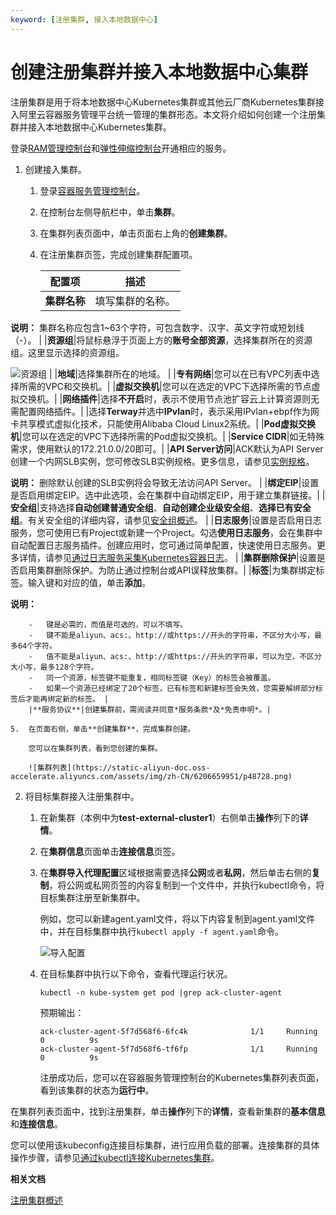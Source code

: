 ```yaml
---
keyword: [注册集群, 接入本地数据中心]
---
```


# 创建注册集群并接入本地数据中心集群

注册集群是用于将本地数据中心Kubernetes集群或其他云厂商Kubernetes集群接入阿里云容器服务管理平台统一管理的集群形态。本文将介绍如何创建一个注册集群并接入本地数据中心Kubernetes集群。

登录[RAM管理控制台](https://ram.console.aliyun.com/)和[弹性伸缩控制台](https://essnew.console.aliyun.com)开通相应的服务。

1.  创建接入集群。

    1.  登录[容器服务管理控制台](https://cs.console.aliyun.com)。

    2.  在控制台左侧导航栏中，单击**集群**。

    3.  在集群列表页面中，单击页面右上角的**创建集群**。

    4.  在注册集群页签，完成创建集群配置项。

        |配置项|描述|
        |---|--|
        |**集群名称**|填写集群的名称。

**说明：** 集群名称应包含1~63个字符，可包含数字、汉字、英文字符或短划线（-）。 |
        |**资源组**|将鼠标悬浮于页面上方的**账号全部资源**，选择集群所在的资源组。这里显示选择的资源组。

![资源组](https://static-aliyun-doc.oss-accelerate.aliyuncs.com/assets/img/zh-CN/0706659951/p127165.png) |
        |**地域**|选择集群所在的地域。 |
        |**专有网络**|您可以在已有VPC列表中选择所需的VPC和交换机。|
        |**虚拟交换机**|您可以在选定的VPC下选择所需的节点虚拟交换机。|
        |**网络插件**|选择**不开启**时，表示不使用节点池扩容云上计算资源则无需配置网络插件。|
        |选择**Terway**并选中**IPvlan**时，表示采用IPvlan+ebpf作为网卡共享模式虚拟化技术，只能使用Alibaba Cloud Linux2系统。|
        |**Pod虚拟交换机**|您可以在选定的VPC下选择所需的Pod虚拟交换机。|
        |**Service CIDR**|如无特殊需求，使用默认的172.21.0.0/20即可。|
        |**API Server访问**|ACK默认为API Server创建一个内网SLB实例，您可修改SLB实例规格。更多信息，请参见[实例规格](/cn.zh-CN/传统型负载均衡CLB/CLB用户指南/实例/实例概述.md)。

**说明：** 删除默认创建的SLB实例将会导致无法访问API Server。 |
        |**绑定EIP**|设置是否启用绑定EIP。选中此选项，会在集群中自动绑定EIP，用于建立集群链接。|
        |**安全组**|支持选择**自动创建普通安全组**、**自动创建企业级安全组**、**选择已有安全组**。有关安全组的详细内容，请参见[安全组概述](/cn.zh-CN/安全/安全组/安全组概述.md)。 |
        |**日志服务**|设置是否启用日志服务，您可使用已有Project或新建一个Project。勾选**使用日志服务**，会在集群中自动配置日志服务插件。创建应用时，您可通过简单配置，快速使用日志服务。更多详情，请参见[通过日志服务采集Kubernetes容器日志](/cn.zh-CN/Kubernetes集群用户指南/可观测性/日志管理/通过日志服务采集Kubernetes容器日志.md)。 |
        |**集群删除保护**|设置是否启用集群删除保护。为防止通过控制台或API误释放集群。|
        |**标签**|为集群绑定标签。输入键和对应的值，单击**添加**。

**说明：**

        -   键是必需的，而值是可选的，可以不填写。
        -   键不能是aliyun、acs:、http://或https://开头的字符串，不区分大小写，最多64个字符。
        -   值不能是aliyun、acs:、http://或https://开头的字符串，可以为空，不区分大小写，最多128个字符。
        -   同一个资源，标签键不能重复，相同标签键（Key）的标签会被覆盖。
        -   如果一个资源已经绑定了20个标签，已有标签和新建标签会失效，您需要解绑部分标签后才能再绑定新的标签。 |
        |**服务协议**|创建集群前，需阅读并同意*服务条款*及*免责申明*。|

    5.  在页面右侧，单击**创建集群**，完成集群创建。

        您可以在集群列表，看到您创建的集群。

        ![集群列表](https://static-aliyun-doc.oss-accelerate.aliyuncs.com/assets/img/zh-CN/6206659951/p48728.png)

2.  将目标集群接入注册集群中。

    1.  在新集群（本例中为**test-external-cluster1**）右侧单击**操作**列下的**详情**。

    2.  在**集群信息**页面单击**连接信息**页签。

    3.  在**集群导入代理配置**区域根据需要选择**公网**或者**私网**，然后单击右侧的**复制**，将公网或私网页签的内容复制到一个文件中，并执行kubectl命令，将目标集群注册至新集群中。

        例如，您可以新建agent.yaml文件，将以下内容复制到agent.yaml文件中，并在目标集群中执行`kubectl apply -f agent.yaml`命令。

        ![导入配置](https://static-aliyun-doc.oss-accelerate.aliyuncs.com/assets/img/zh-CN/4926545161/p48732.png)

    4.  在目标集群中执行以下命令，查看代理运行状况。

        ```
        kubectl -n kube-system get pod |grep ack-cluster-agent
        ```

        预期输出：

        ```
        ack-cluster-agent-5f7d568f6-6fc4k              1/1     Running   0          9s
        ack-cluster-agent-5f7d568f6-tf6fp              1/1     Running   0          9s
        ```

        注册成功后，您可以在容器服务管理控制台的Kubernetes集群列表页面，看到该集群的状态为**运行中**。


在集群列表页面中，找到注册集群，单击**操作**列下的**详情**，查看新集群的**基本信息**和**连接信息**。

您可以使用该kubeconfig连接目标集群，进行应用负载的部署。连接集群的具体操作步骤，请参见[通过kubectl连接Kubernetes集群](/cn.zh-CN/Kubernetes集群用户指南/集群/连接集群/通过kubectl连接Kubernetes集群.md)。

**相关文档**  


[注册集群概述](/cn.zh-CN/Kubernetes集群用户指南/多云混合云/混合集群/注册集群概述.md)

